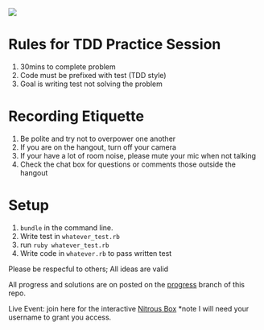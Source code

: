 ![](http://i.imgur.com/VtBGM2o.jpg)

# Rules for TDD Practice Session
1. 30mins to complete problem
2. Code must be prefixed with test (TDD style)
3. Goal is writing test not solving the problem

# Recording Etiquette
1. Be polite and try not to overpower one another
2. If you are on the hangout, turn off your camera
3. If your have a lot of room noise, please mute your mic when not talking
4. Check the chat box for questions or comments those outside the hangout

# Setup
1. `bundle` in the command line.
2. Write test in `whatever_test.rb`
3. run `ruby whatever_test.rb`
4. Write code in `whatever.rb` to pass written test

Please be respecful to others; All ideas are valid

All progress and solutions are on posted on the [progress](https://github.com/rubyfornewbies/tdd_practice/tree/progress) branch of this repo.

Live Event: join here for the interactive [Nitrous Box](https://www.nitrous.io/app#/boxes/158740/ide)
*note I will need your username to grant you access.
